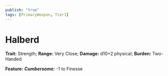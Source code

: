 ```yaml
---
publish: "true"
tags: [PrimaryWeapon, Tier1]
---
```

# Halberd

**Trait:** Strength; **Range:** Very Close; **Damage:** d10+2 physical; **Burden:** Two-Handed

**Feature:** ***Cumbersome:*** -1 to Finesse
